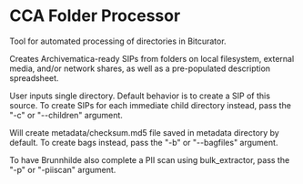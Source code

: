 # CCA Folder Processor  

Tool for automated processing of directories in Bitcurator.  

Creates Archivematica-ready SIPs from folders on local filesystem, external media,
and/or network shares, as well as a pre-populated description spreadsheet.  

User inputs single directory. Default behavior is to create a SIP of this source. 
To create SIPs for each immediate child directory instead, pass the "-c" or 
"--children" argument.  

Will create metadata/checksum.md5 file saved in metadata directory by default. 
To create bags instead, pass the "-b" or "--bagfiles" argument.  

To have Brunnhilde also complete a PII scan using bulk_extractor, pass the
"-p" or "-piiscan" argument.
